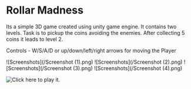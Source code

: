 # Rollar Madness

Its a simple 3D game created using unity game engine. It contains two levels. Task is to pickup the coins avoiding the enemies. After collecting 5 coins it leads to level 2.

Controls - W/S/A/D or up/down/left/right arrows for moving the Player

![Screenshots](/Screenshot (1).png)
![Screenshots](/Screenshot (2).png)
![Screenshots](/Screenshot (3).png)
![Screenshots](/Screenshot (4).png)

![Click here](https://ikabir.itch.io/rollar-madnessl) to play it.

